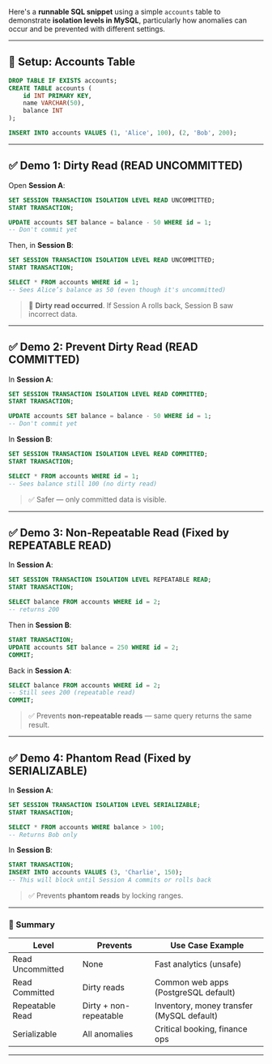 Here's a **runnable SQL snippet** using a simple `accounts` table to demonstrate **isolation levels in MySQL**, particularly how anomalies can occur and be prevented with different settings.

---

## 🧪 Setup: Accounts Table

```sql
DROP TABLE IF EXISTS accounts;
CREATE TABLE accounts (
    id INT PRIMARY KEY,
    name VARCHAR(50),
    balance INT
);

INSERT INTO accounts VALUES (1, 'Alice', 100), (2, 'Bob', 200);
```

---

## ✅ Demo 1: Dirty Read (READ UNCOMMITTED)

Open **Session A**:

```sql
SET SESSION TRANSACTION ISOLATION LEVEL READ UNCOMMITTED;
START TRANSACTION;

UPDATE accounts SET balance = balance - 50 WHERE id = 1;
-- Don't commit yet
```

Then, in **Session B**:

```sql
SET SESSION TRANSACTION ISOLATION LEVEL READ UNCOMMITTED;
START TRANSACTION;

SELECT * FROM accounts WHERE id = 1;
-- Sees Alice’s balance as 50 (even though it's uncommitted)
```

> 🔴 **Dirty read occurred**. If Session A rolls back, Session B saw incorrect data.

---

## ✅ Demo 2: Prevent Dirty Read (READ COMMITTED)

In **Session A**:

```sql
SET SESSION TRANSACTION ISOLATION LEVEL READ COMMITTED;
START TRANSACTION;

UPDATE accounts SET balance = balance - 50 WHERE id = 1;
-- Don't commit yet
```

In **Session B**:

```sql
SET SESSION TRANSACTION ISOLATION LEVEL READ COMMITTED;
START TRANSACTION;

SELECT * FROM accounts WHERE id = 1;
-- Sees balance still 100 (no dirty read)
```

> ✅ Safer — only committed data is visible.

---

## ✅ Demo 3: Non-Repeatable Read (Fixed by REPEATABLE READ)

In **Session A**:

```sql
SET SESSION TRANSACTION ISOLATION LEVEL REPEATABLE READ;
START TRANSACTION;

SELECT balance FROM accounts WHERE id = 2;
-- returns 200
```

Then in **Session B**:

```sql
START TRANSACTION;
UPDATE accounts SET balance = 250 WHERE id = 2;
COMMIT;
```

Back in **Session A**:

```sql
SELECT balance FROM accounts WHERE id = 2;
-- Still sees 200 (repeatable read)
COMMIT;
```

> ✅ Prevents **non-repeatable reads** — same query returns the same result.

---

## ✅ Demo 4: Phantom Read (Fixed by SERIALIZABLE)

In **Session A**:

```sql
SET SESSION TRANSACTION ISOLATION LEVEL SERIALIZABLE;
START TRANSACTION;

SELECT * FROM accounts WHERE balance > 100;
-- Returns Bob only
```

In **Session B**:

```sql
START TRANSACTION;
INSERT INTO accounts VALUES (3, 'Charlie', 150);
-- This will block until Session A commits or rolls back
```

> ✅ Prevents **phantom reads** by locking ranges.

---

### 🧠 Summary

| Level            | Prevents               | Use Case Example                          |
| ---------------- | ---------------------- | ----------------------------------------- |
| Read Uncommitted | None                   | Fast analytics (unsafe)                   |
| Read Committed   | Dirty reads            | Common web apps (PostgreSQL default)      |
| Repeatable Read  | Dirty + non-repeatable | Inventory, money transfer (MySQL default) |
| Serializable     | All anomalies          | Critical booking, finance ops             |

---